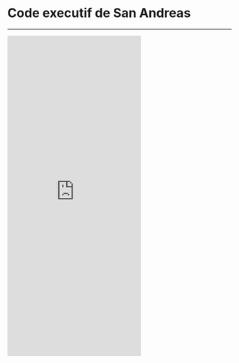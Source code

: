 # Code executif de San Andreas

---

<iframe src="https://docs.google.com/document/d/e/2PACX-1vQW8y7fmRmQa3WrSaKnqt1UIm70C-9TJFDZ-q_YwprCuPSKF37ulgjCzjAXInkIIy2iU_EIcnC2T4TV/pub?embedded=true" frameborder="0" height="720" allowfullscreen="true" mozallowfullscreen="true" webkitallowfullscreen="true"></iframe>


